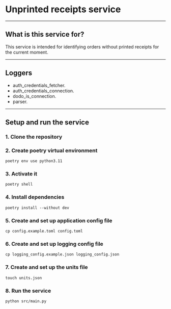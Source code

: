 # Unprinted receipts service

---

## What is this service for?

This service is intended for identifying orders without printed receipts for the current moment.

---

## Loggers

- auth_credentials_fetcher.
- auth_credentials_connection.
- dodo_is_connection.
- parser.

---

## Setup and run the service

### 1. Clone the repository

### 2. Create poetry virtual environment

```shell
poetry env use python3.11
```

### 3. Activate it

```shell
poetry shell
```

### 4. Install dependencies

```shell
poetry install --without dev
```

### 5. Create and set up application config file

```shell
cp config.example.toml config.toml
```

### 6. Create and set up logging config file

```shell
cp logging_config.example.json logging_config.json
```

### 7. Create and set up the units file

```shell
touch units.json
```

### 8. Run the service

```shell
python src/main.py
```
